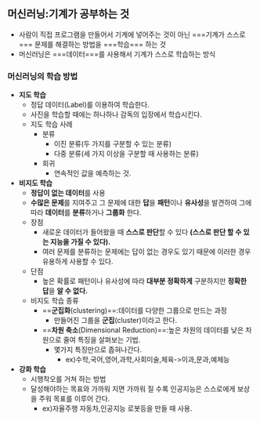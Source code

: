 ## 머신러닝:기계가 공부하는 것
- 사람이 직접 프로그램을 만들어서 기계에 넣어주는 것이 아닌 ===기계가 스스로=== 문제를 해결하는 방법을 ===학습=== 하는 것
- 머신러닝은 ===데이터===를 사용해서 기계가 스스로 학습하는 방식

### 머신러닝의 학습 방법
- **지도 학습** 
	- 정답 데이터(Label)를 이용하여 학습한다.
	- 사진을 학습할 때에는 하나하나 감독의 입장에서 학습시킨다.
	- 지도 학습 사례
		- 분류
			- 이진 분류(두 가지를 구분할 수 있는 분류)
			- 다중 분류(세 가지 이상을 구분할 때 사용하는 분류)
		- 회귀
			- 연속적인 값을 예측하는 것.
- **비지도 학습**
	- **정답이 없는 데이터**를 사용
	- **수많은 문제**를 지여주고 그 문제에 대한 **답**을 **패턴**이나 **유사성**을 발견하여 그에 따라 **데이터**를 **분류**하거나 **그룹화** 한다.
	- 장점
		- 새로운 데이터가 들어왔을 때 **스스로 판단**할 수 있다 **(스스로 판단 할 수 있는 지능을 가질 수 있다).**
		- 여러 문제를 분류하는 문제에는 답이 없는 경우도 있기 때문에 이러한 경우 유용하게 사용할 수 있다.
	- 단점
		- 높은 확률로 패턴이나 유사성에 따라 **대부분 정확하게** 구분하지만 **정확한 답**을 **알 수 없다.**
	- 비지도 학습 종류
		- ==**군집화**(clustering)==:데이터를 다양한 그룹으로 만드는 과정
			- 만들어진 그룹을  **군집**(cluster)이라고 한다.
		- ==**차원 축소**(Dimensional Reduction)==:높은 차원의 데이터를 낮은 차원으로 줄여 특징을 살펴보는 기법.
			- 몇가지 특징만으로 좁혀나간다.
				- ex)수학,국어,영어,과학,사회미술,체육->이과,문과,예체능
- **강화 학습**
	- 시행착오를 거쳐 하는 방법
	- 달성해야하는 목표와 가까워 지면 가까워 질 수록 인공지능은 스스로에게 보상을 주워 목표를 이루어 간다.
		- ex)자율주행 자동차,인공지능 로봇등을 만들 때 사용.
		